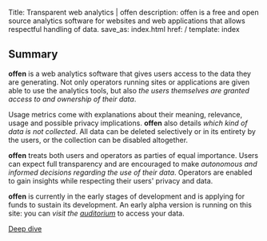 Title: Transparent web analytics | offen
description: offen is a free and open source analytics software for websites and web applications that allows respectful handling of data.
save_as: index.html
href: /
template: index

## Summary

__offen__ is a web analytics software that gives users access to the data they are generating. Not only operators running sites or applications are given able to use the analytics tools, but also *the users themselves are granted access to and ownership of their data*.

Usage metrics come with explanations about their meaning, relevance, usage and possible privacy implications. __offen__ also details *which kind of data is not collected*. All data can be deleted selectively or in its entirety by the users, or the collection can be disabled altogether.

__offen__ treats both users and operators as parties of equal importance. Users can expect full transparency and are encouraged to make *autonomous and informed decisions regarding the use of their data*. Operators are enabled to gain insights while respecting their users' privacy and data.

__offen__ is currently in the early stages of development and is applying for funds to sustain its development. An early alpha version is running on this site: you can *visit the [auditorium](https://auditorium-alpha.offen.dev)* to access your data.

<div class="btn-wrapper">
<a class="btn btn-color-yellow" href="/deep-dive/">Deep dive</a>
</div>
